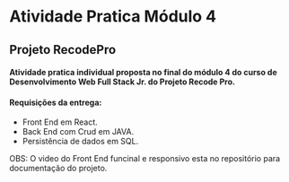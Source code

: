 # Atividade Pratica Módulo 4

## Projeto RecodePro

#### Atividade pratica individual proposta no final do módulo 4 do curso de Desenvolvimento Web Full Stack Jr. do Projeto Recode Pro.

#### Requisições da entrega:

- Front End em React.
- Back End com Crud em JAVA.
- Persistência de dados em SQL.

OBS: O video do Front End funcinal e responsivo esta no repositório para documentação do projeto.
